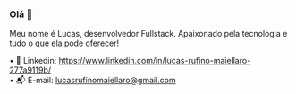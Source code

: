 ### Olá 👋

Meu nome é Lucas, desenvolvedor Fullstack. Apaixonado pela tecnologia e tudo o que ela pode oferecer!

• :pushpin: Linkedin: https://www.linkedin.com/in/lucas-rufino-maiellaro-277a9119b/ <br/>
• :mailbox_with_mail: E-mail: lucasrufinomaiellaro@gmail.com
